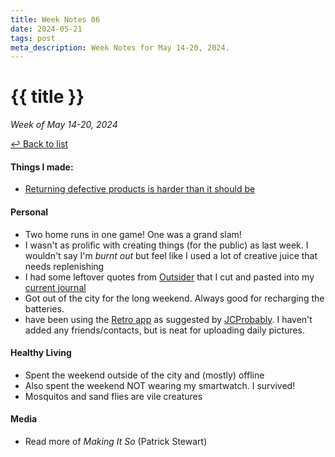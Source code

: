```yaml
---
title: Week Notes 06
date: 2024-05-21
tags: post
meta_description: Week Notes for May 14-20, 2024.
---
```


# {{ title }}

*Week of May 14-20, 2024*

[&#8617; Back to list](/weeknotes/) 

#### Things I made: 
- [Returning defective products is harder than it should be](https://lwgrs.bearblog.dev/defective-keurig/)

#### Personal 
- Two home runs in one game! One was a grand slam!
- I wasn't as prolific with creating things (for the public) as last week. I wouldn't say I'm *burnt out* but feel like I used a lot of creative juice that needs replenishing 
- I had some leftover quotes from [Outsider](TK) that I cut and pasted into my [current journal](TK) 
- Got out of the city for the long weekend. Always good for recharging the batteries. 
- have been using the [Retro app](https://retro.app/) as suggested by [JCProbably](https://notes.jeddacp.com/post/a-photo-a-day-with-the-retro-app). I haven't added any friends/contacts, but is neat for uploading daily pictures.

#### Healthy Living 
- Spent the weekend outside of the city and (mostly) offline
- Also spent the weekend NOT wearing my smartwatch. I survived!
- Mosquitos and sand flies are vile creatures

#### Media 
- Read more of *Making It So* (Patrick Stewart) 
